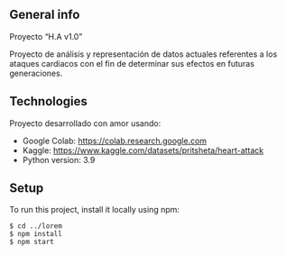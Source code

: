 ## General info
Proyecto “H.A v1.0” 

Proyecto de análisis y representación de datos actuales referentes a los ataques cardiacos con el fin de determinar sus efectos en futuras generaciones.

## Technologies
Proyecto desarrollado con amor usando:
* Google Colab: https://colab.research.google.com
* Kaggle: https://www.kaggle.com/datasets/pritsheta/heart-attack
* Python version: 3.9

## Setup
To run this project, install it locally using npm:

```
$ cd ../lorem
$ npm install
$ npm start
